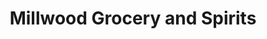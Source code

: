 ---
title: "Millwood Grocery and Spirits"
url: /millwood/millwood-grocery-and-spirits/
shop: Lebensmittel
---